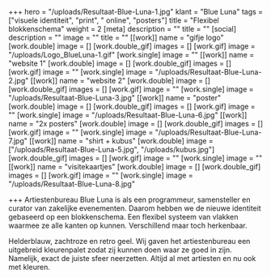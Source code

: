 +++
hero = "/uploads/Resultaat-Blue-Luna-1.jpg"
klant = "Blue Luna"
tags = ["visuele identiteit", "print", " online", "posters"]
title = "Flexibel blokkenschema"
weight = 2
[meta]
description = ""
title = ""
[social]
description = ""
image = ""
title = ""
[[work]]
name = "gifje logo"
[work.double]
image = []
[work.double_gif]
images = []
[work.gif]
image = "/uploads/Logo_BlueLuna-1.gif"
[work.single]
image = ""
[[work]]
name = "website 1"
[work.double]
image = []
[work.double_gif]
images = []
[work.gif]
image = ""
[work.single]
image = "/uploads/Resultaat-Blue-Luna-2.jpg"
[[work]]
name = "website 2"
[work.double]
image = []
[work.double_gif]
images = []
[work.gif]
image = ""
[work.single]
image = "/uploads/Resultaat-Blue-Luna-3.jpg"
[[work]]
name = "poster"
[work.double]
image = []
[work.double_gif]
images = []
[work.gif]
image = ""
[work.single]
image = "/uploads/Resultaat-Blue-Luna-6.jpg"
[[work]]
name = "2x posters"
[work.double]
image = []
[work.double_gif]
images = []
[work.gif]
image = ""
[work.single]
image = "/uploads/Resultaat-Blue-Luna-7.jpg"
[[work]]
name = "shirt + kubus"
[work.double]
image = ["/uploads/Resultaat-Blue-Luna-5.jpg", "/uploads/kubus.jpg"]
[work.double_gif]
images = []
[work.gif]
image = ""
[work.single]
image = ""
[[work]]
name = "visitekaartjes"
[work.double]
image = []
[work.double_gif]
images = []
[work.gif]
image = ""
[work.single]
image = "/uploads/Resultaat-Blue-Luna-8.jpg"

+++
Artiestenbureau Blue Luna is als een programmeur, samensteller en curator van zakelijke evenementen. Daarom hebben we de nieuwe identiteit gebaseerd op een blokkenschema. Een flexibel systeem van vlakken waarmee ze alle kanten op kunnen. Verschillend maar toch herkenbaar.

Helderblauw, zachtroze en retro geel. Wij gaven het artiestenbureau een uitgebreid kleurenpalet zodat zij kunnen doen waar ze goed in zijn. Namelijk, exact de juiste sfeer neerzetten. Altijd al met artiesten en nu ook met kleuren.